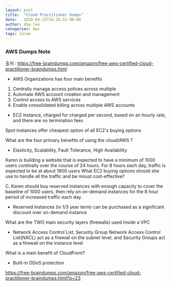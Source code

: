 ```yaml
---
layout: post
title:  "Cloud Practitioner Dumps"
date:   2020-04-15T16:25:52-00:00
author: dhp.lee
categories: Aws
tags: lorem
---
```


### AWS Dumps Note

출처 : https://free-braindumps.com/amazon/free-aws-certified-cloud-practitioner-braindumps.html

- AWS Organizations has four main benefits
1) Centrally manage access polices across multiple
2) Automate AWS account creation and management
3) Control access to AWS services
4) Enable consolidated billing across multiple AWS accounts

- EC2 instance, charged for
charged per second, based on an hourly rate, and there are no termination fees

Spot instances offer cheapest option of all EC2's buying options


What are the four primary benefits of using the cloud/AWS ?
- Elasticity, Scalability, Fault Tolerance, High Availability


Karen is building a website that is expected to have a minimum of 1000 users continally over
the course of 24 hours. For 8 hours each day, traffic is expected to be at about 1800 users
What EC2 buying options should she use to handle all the traffic and be moust cost-effective?

C. Karen should buy reserved instances with enough capacity to cover the baseline of 1000
users, then rely on on-demand instances for the 8 hour period of increased traffic each day.
- Reserved instances (in 1/3 year term) can be purchased as a significant discount over on-demand instance


What are the TWO main security layers (firewalls) used inside a VPC
- Network Access Control List, Security Group
Network Access Control List(NACL) act as a firewall on the subnet level, and Security Groups act as a firewall on the instance level

What is a main benefit of CloudFront?
- Built-in DDoS protection

https://free-braindumps.com/amazon/free-aws-certified-cloud-practitioner-braindumps.html?p=23